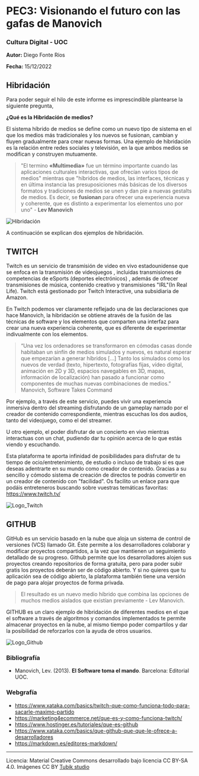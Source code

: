 
# PEC3: Visionando el futuro con las gafas de Manovich 

###  Cultura Digital - UOC


**Autor:** Diego Fonte Ríos

**Fecha:** 15/12/2022

## Hibridación

Para poder seguir el hilo de este informe es imprescindible plantearse la siguiente pregunta,

**¿Qué es la Hibridación de medios?**

 El sistema híbrido de medios se define como un nuevo tipo de sistema en el que los medios más tradicionales y los nuevos se fusionan, cambian y fluyen gradualmente para crear nuevas formas. Una ejemplo de hibridación es la relación entre redes sociales y televisión, en la que ambos medios se modifican y construyen mutuamente.

>"El termino **«Multimedia»** fue un término importante cuando las aplicaciones culturales interactivas, que ofrecían varios tipos de medios" mientras que "híbridos de medios, las interfaces, técnicas y en última instancia las presuposiciones más básicas de los diversos formatos y tradiciones de medios se unen y dan pie a nuevas gestalts de medios. Es decir, se **fusionan** para ofrecer una experiencia nueva y coherente, que es distinto a experimentar los elementos uno por uno" -  **Lev Manovich**

![Hibridación](https://pbs.twimg.com/media/EAVNDNhXUAAwIIR.png) 

A continuación se explican dos ejemplos de hibridación.

## TWITCH

Twitch es un servicio de transmisión de video en vivo estadounidense que se enfoca en la transmisión de videojuegos , incluidas transmisiones de competencias de eSports (deportes electrónicos) , además de ofrecer transmisiones de música, contenido creativo y transmisiones "IRL"(In Real Life). Twitch está gestionado por Twitch Interactive, una subsidiaria de Amazon.

En Twitch podemos ver claramente reflejado una de las declaraciones que hace Manovich, la hibridación se obtiene através de la fusión de las técnicas de software y los elementos que comparten una interfaz para crear una nueva experiencia coherente, que es diferente de experimentar indivualmente con los elementos.

>“Una vez los ordenadores se transformaron en cómodas casas donde habitaban un sinfín de medios simulados y nuevos, es natural esperar que empezarían a generar híbridos […] Tanto los simulados como los nuevos de verdad (texto, hipertexto, fotografías fijas, vídeo digital, animación en 2D y 3D, espacios navegables en 3D, mapas, información de localización) han pasado a funcionar como componentes de muchas nuevas combinaciones de medios.” Manovich, Software Takes Command

Por ejemplo, a través de este servicio, puedes vivir una experiencia inmersiva dentro del streaming disfrutando de un gameplay narrado por el creador de contenido correspondiente, mientras escuchas los dos audios, tanto del videojuego, como el del streamer.

U otro ejemplo, el poder disfrutar de un concierto en vivo mientras interactuas con un chat, pudiendo dar tu opinión acerca de lo que estás viendo y escuchando.

Esta plataforma te aporta infinidad de posibilidades para disfrutar de tu tiempo de ocio/entretenimiento, de estudio o incluso de trabajo si es que deseas adentrarte en su mundo como creador de contenido.
Gracias a su sencillo y cómodo sistema de creación de directos te podrás convertir en un creador de contenido con "facilidad".
Os facilito un enlace para que podáis entreteneros buscando sobre vuestras temáticas favoritas: https://www.twitch.tv/

![Logo_Twitch](https://www.movistar.es/blog/wp-content/uploads/sites/3/2022/07/twitch-movistar.jpg)


## GITHUB

GitHub es un servicio basado en la nube que aloja un sistema de control de versiones (VCS) llamado Git. Éste permite a los desarrolladores colaborar y modificar proyectos compartidos, a la vez que mantienen un seguimiento detallado de su progreso.
Github permite que los desarrolladores alojen sus proyectos creando repositorios de forma gratuita, pero para poder subir gratis los proyectos deberán ser de código abierto. Y si no quieres que tu aplicación sea de código abierto, la plataforma también tiene una versión de pago para alojar proyectos de forma privada. 

>El resultado es un nuevo medio híbrido que combina las opciones de muchos medios aislados que existían previamente - Lev Manovich.
>
GITHUB es un claro ejemplo de hibridación de diferentes medios en el que el software a través de algoritmos y comandos implementados te permite almacenar proyectos en la nube, al mismo tiempo poder compartilos y dar la posibilidad de reforzarlos con la ayuda de otros usuarios.


![Logo_Github](https://global-uploads.webflow.com/5f5a53e153805db840dae2db/6073fbf151fa4565d48572dc_GitHub_aprender-programaci%25C3%25B3n.jpeg)

### Bibliografía

* Manovich, Lev. (2013). **El Software toma el mando**. Barcelona: Editorial UOC. 

### Webgrafía
* https://www.xataka.com/basics/twitch-que-como-funciona-todo-para-sacarle-maximo-partido
* https://marketing4ecommerce.net/que-es-y-como-funciona-twitch/
* https://www.hostinger.es/tutoriales/que-es-github
* https://www.xataka.com/basics/que-github-que-que-le-ofrece-a-desarrolladores
* https://markdown.es/editores-markdown/
----

Licencia: Material Creative Commons desarrollado bajo licencia CC BY-SA 4.0. Imágenes CC BY [Tubik studio](https://blog.tubikstudio.com/how-to-create-original-flat-illustrations-designers-tips/) 
